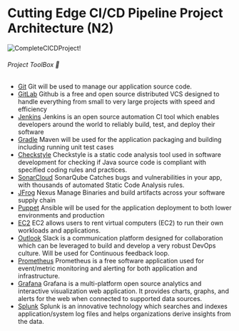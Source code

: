 # Cutting Edge CI/CD Pipeline Project Architecture (N2)
![CompleteCICDProject!](https://lucid.app/publicSegments/view/69479d75-fcb1-4a8e-9bb8-ec0206290486/image.png) 

###### Project ToolBox 🧰
- [Git](https://git-scm.com/) Git will be used to manage our application source code.
- [GitLab](https://gitlab.com/) Github is a free and open source distributed VCS designed to handle everything from small to very large projects with speed and efficiency
- [Jenkins](https://www.jenkins.io/) Jenkins is an open source automation CI tool which enables developers around the world to reliably build, test, and deploy their software
- [Gradle](https://gradle.com/) Maven will be used for the application packaging and building including running unit test cases
- [Checkstyle](https://checkstyle.sourceforge.io/) Checkstyle is a static code analysis tool used in software development for checking if Java source code is compliant with specified coding rules and practices.
- [SonarCloud](https://sonarsource.com/) SonarQube Catches bugs and vulnerabilities in your app, with thousands of automated Static Code Analysis rules.
- [JFrog](https://www.jfrog.com/) Nexus Manage Binaries and build artifacts across your software supply chain
- [Puppet](https://www.puppet.com/) Ansible will be used for the application deployment to both lower environments and production
- [EC2](https://aws.amazon.com/ec2/) EC2 allows users to rent virtual computers (EC2) to run their own workloads and applications.
- [Outlook](https://outlook.com/) Slack is a communication platform designed for collaboration which can be leveraged to build and develop a very robust DevOps culture. Will be used for Continuous feedback loop.
- [Prometheus](https://prometheus.io/) Prometheus is a free software application used for event/metric monitoring and alerting for both application and infrastructure.
- [Grafana](https://grafana.com/) Grafana is a multi-platform open source analytics and interactive visualization web application. It provides charts, graphs, and alerts for the web when connected to supported data sources.
- [Splunk](https://www.splunk.com/) Splunk is an innovative technology which searches and indexes application/system log files and helps organizations derive insights from the data.

